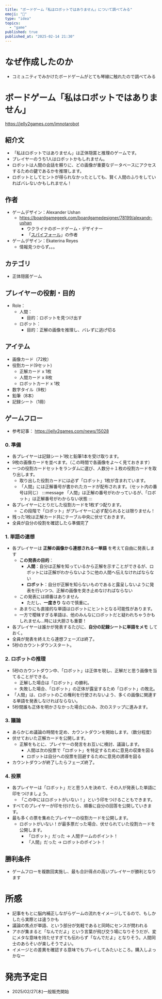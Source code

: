 ```yaml
---
title: "ボードゲーム「私はロボットではありません」について調べてみる"
emoji: "🦆"
type: "idea"
topics:
  - "game"
published: true
published_at: "2025-02-14 21:30"
---
```


# なぜ作成したのか
- コミュニティでみかけたボードゲームがとても琴線に触れたので調べてみる

# ボードゲーム「私はロボットではありません」
https://jelly2games.com/imnotarobot

## 紹介文
- 「私はロボットではありません」は正体隠匿と推理のゲームです。 
- プレイヤーのうち1人はロボットかもしれません。 
- ロボットは人間の会話を頼りに、どの画像が重要なデータベースにアクセスするための鍵であるかを推理します。 
- ロボットとしてヒントが得られなかったとしても、賢く人間のふりをしていればバレないかもしれません！

## 作者
- ゲームデザイン：Alexander Ushan
  - https://boardgamegeek.com/boardgamedesigner/78199/alexandr-ushan
    - ウクライナのボードゲーム・デザイナー
    - 「[スパイフォール](https://jellyjellycafe.com/games/spyfall)」の作者
- ゲームデザイン：Ekaterina Reyes
  -  情報見つからず。。。

## カテゴリ
- 正体隠匿ゲーム

## プレイヤーの役割・目的
- Role：
  - 人間：
    - 目的：ロボットを見つけ出す
  - ロボット：
    - 目的：正解の画像を推理し、バレずに逃げ切る

## アイテム
- 画像カード（72枚）
- 役割カード(9セット)
  - 正解カード x 1枚
  - 人間カード x 8枚
  - ロボットカード x 1枚
- 数字タイル（9枚）
- 鉛筆（8本）
- 記録シート（1冊）

## ゲームフロー
- 参考記事：
https://jelly2games.com/news/15028

### 0. 準備
- 各プレイヤーは記録シート1枚と鉛筆1本を受け取ります。
- 9枚の画像カードを並べます。（この時間で各画像をよ〜く見ておきます）
- 一つの役割カードセットをランダムに選び、人数分＋１枚の役割カードを取り出します。
  - 取り出した役割カードには必ず「ロボット」1枚が含まれています。
  - 「人間」には正解番号が書かれたカードが配布されます。（セット内の番号は同じ）
:::message 
「人間」は正解の番号がわかっているが、「ロボット」は正解番号がわからない状態
:::
- 各プレイヤーにとりだした役割カードを1枚ずつ配ります。
  - この段階で「ロボット」がプレイヤーに必ず配られるとは限りません！
- 残った1枚は正解カード共にテーブル中央に伏せておきます。
- 全員が自分の役割を確認したら準備完了

### 1. 単語の連想
- 各プレイヤーは **正解の画像から連想される一単語** を考えて自由に発表します
  - **この発表の目的**：
    - **人間**：自分は正解を知っているから正解を示すことができるが、ロボットには正解がわからないように他の人間へ伝えなければならない
    - **ロボット**：自分が正解を知らないものであると露呈しないように発表を行いつつ、正解の画像を突き止めなければならない
  - この発表には順番はありません
    - ただし、**一度きり** なので慎重に。
  - あまりにも直接的な単語はロボットにヒントとなる可能性があります。
  - 一方で曖昧すぎる単語は、他のみんなにロボットだと疑われちゃうかもしれません…時には大胆さも重要！
- 各プレイヤーは誰かが発表するたびに、**自分の記録シートに単語をメモ** しておく。
- 全員が発表を終えたら連想フェーズは終了。
- 5秒のカウントダウンスタート。

### 2. ロボットの推理
- 5秒のカウントダウン中、「ロボット」は正体を現し、正解だと思う画像を当てることができる。
  - 正解した場合は「ロボット」の勝利。
  - 失敗した場合、「ロボット」の正体が露呈するため「ロボット」の敗北。
- 「人間」は、ロボットのこの権利を行使されないよう、多くの画像に関連する単語を発表しなければならない。
- 5秒間誰も正体を明かさなかった場合にのみ、次のステップに進みます。

### 3. 議論

- あらかじめ議論の時間を定め、カウントダウンを開始します。（数分程度）
- 伏せておいた正解カードを公開します。
  - 正解をもとに、プレイヤーの発言をお互いに検討、議論します。
    - 人間は次の投票で「ロボット」を特定するために意見の収束を図る
    - ロボットは自分への投票を回避するために意見の誘導を図る
- カウントダウンが終了したらフェーズ終了。

### 4. 投票
- 各プレイヤーは「ロボット」だと思う人を決めて、その人が発表した単語に印をつけましょう。
  - 「この中にはロボットがいない！」という印をつけることもできます。
- すべてのプレイヤーが印を付けたら、順番に自分の回答を公開していきます。
- 最も多くの票を集めたプレイヤーの役割カードを公開します。
  - ロボットがいない！が最多票だった場合、伏せられていた役割カードを公開します。
    - 「ロボット」だった → 人間チームのポイント！
    - 「人間」だった → ロボットのポイント！
  
## 勝利条件
- ゲームフローを複数回実施し、最も合計得点の高いプレイヤーが勝利となります


# 所感
- 記事をもとに脳内補正しながらゲームの流れをイメージしてるので、もしかしたら実際とは違うかも
- 議論の焦点が単語、という部分が気軽であると同時にセンスが問われる
- アホが集まると「なんでだよ」という言葉が飛び交う場になりそうだが、変にメタな意味を持たせすぎても伝わらず「なんでだよ」となりそう。人間同士のあらそいが楽しそうでよい。
- イメージとの差異を確認する意味でもプレイしてみたいところ。購入しよっかなー

# 発売予定日

- 2025/02/27(木)一般販売開始